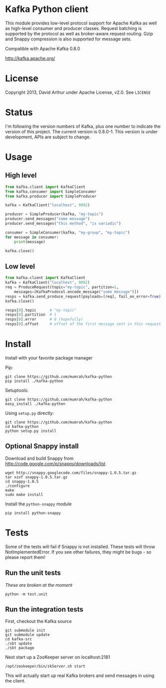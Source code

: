 # Kafka Python client

This module provides low-level protocol support for Apache Kafka as well as
high-level consumer and producer classes. Request batching is supported by the
protocol as well as broker-aware request routing. Gzip and Snappy compression
is also supported for message sets.

Compatible with Apache Kafka 0.8.0

http://kafka.apache.org/

# License

Copyright 2013, David Arthur under Apache License, v2.0. See `LICENSE`

# Status

I'm following the version numbers of Kafka, plus one number to indicate the 
version of this project. The current version is 0.8.0-1. This version is under
development, APIs are subject to change.

# Usage

## High level

```python
from kafka.client import KafkaClient
from kafka.consumer import SimpleConsumer
from kafka.producer import SimpleProducer

kafka = KafkaClient("localhost", 9092)

producer = SimpleProducer(kafka, "my-topic")
producer.send_messages("some message")
producer.send_messages("this method", "is variadic")

consumer = SimpleConsumer(kafka, "my-group", "my-topic")
for message in consumer:
    print(message)

kafka.close()
```

## Low level

```python
from kafka.client import KafkaClient
kafka = KafkaClient("localhost", 9092)
req = ProduceRequest(topic="my-topic", partition=1,
    messages=[KafkaProdocol.encode_message("some message")])
resps = kafka.send_produce_request(payloads=[req], fail_on_error=True)
kafka.close()

resps[0].topic      # "my-topic"
resps[0].partition  # 1
resps[0].error      # 0 (hopefully)
resps[0].offset     # offset of the first message sent in this request
```

# Install

Install with your favorite package manager

Pip:

```shell
git clone https://github.com/mumrah/kafka-python
pip install ./kafka-python
```

Setuptools:
```shell
git clone https://github.com/mumrah/kafka-python
easy_install ./kafka-python
```

Using `setup.py` directly:
```shell
git clone https://github.com/mumrah/kafka-python
cd kafka-python
python setup.py install
```

## Optional Snappy install

Download and build Snappy from http://code.google.com/p/snappy/downloads/list

```shell
wget http://snappy.googlecode.com/files/snappy-1.0.5.tar.gz
tar xzvf snappy-1.0.5.tar.gz
cd snappy-1.0.5
./configure
make
sudo make install
```

Install the `python-snappy` module
```shell
pip install python-snappy
```

# Tests

Some of the tests will fail if Snappy is not installed. These tests will throw
NotImplementedError. If you see other failures, they might be bugs - so please
report them!

## Run the unit tests

_These are broken at the moment_

```shell
python -m test.unit
```

## Run the integration tests

First, checkout the Kafka source

```shell
git submodule init
git submodule update
cd kafka-src
./sbt update
./sbt package
```

Next start up a ZooKeeper server on localhost:2181

```shell
/opt/zookeeper/bin/zkServer.sh start
```

This will actually start up real Kafka brokers and send messages in using the
client.
